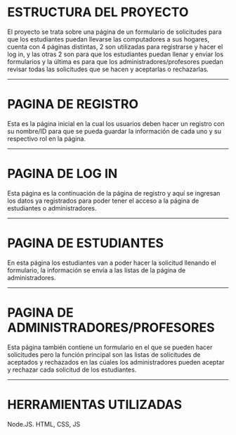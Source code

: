 <h1>ESTRUCTURA DEL PROYECTO</h1>
El proyecto se trata sobre una página de un formulario de solicitudes para que los estudiantes puedan llevarse las computadores a sus hogares,
cuenta con 4 páginas distintas, 2 son utilizadas para registrarse y hacer el log in, y las otras 2 son para que los estudiantes puedan llenar y
enviar los formularios y la última es para que los administradores/profesores puedan revisar todas las solicitudes que se hacen y aceptarlas o rechazarlas.

<hr>

<h1>PAGINA DE REGISTRO</h1>
Esta es la página inicial en la cual los usuarios deben hacer un registro con su nombre/ID para que se pueda guardar la información de cada uno y su respectivo rol en la página.

<hr>

<h1>PAGINA DE LOG IN</h1>
Esta página es la continuación de la página de registro y aquí se ingresan los datos ya registrados para poder tener el acceso a la página de estudiantes o administradores.

<hr>

<h1>PAGINA DE ESTUDIANTES</h1>
En esta página los estudiantes van a poder hacer la solicitud llenando el formulario, la información se envía a las listas de la página de administradores.

<hr>

<h1>PAGINA DE ADMINISTRADORES/PROFESORES</h1>
Esta página también contiene un formulario en el que se pueden hacer solicitudes pero la función principal son las listas de solicitudes de aceptados y
rechazados en las cúales los administradores pueden aceptar y rechazar cada solicitud de los estudiantes. 

<hr>

<h1>HERRAMIENTAS UTILIZADAS</h1>
Node.JS. HTML, CSS, JS
